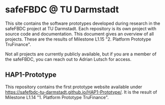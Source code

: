 # safeFBDC @ TU Darmstadt

This site contains the software prototypes developed during research in the safeFBDC project at TU Darmstadt. Each repository is its own project with source code and documentation. This document gives an overview of all projects. These are the results of Milestone L1.15 "2. Platform Prototype TruFinance".

Not all projects are currently publicly available, but if you are a member of the safeFBDC, you can reach out to Adrian Lutsch for access.

## HAP1-Prototype

This repository contains the first prototype website available under <https://safefbdc-tu-darmstadt.github.io/HAP1-Prototype/>. It is the result of Milestone L1.14 "1. Platform Prototype TruFinance".
